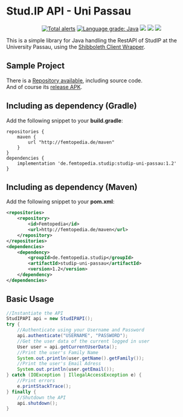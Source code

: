 # Stud.IP API - Uni Passau
<p align="center">
  <a href="https://lgtm.com/projects/g/ThexXTURBOXx/studip-uni-passau/alerts/"><img alt="Total alerts" src="https://img.shields.io/lgtm/alerts/g/ThexXTURBOXx/studip-uni-passau.svg?logo=lgtm&logoWidth=18"/></a>
  <a href="https://lgtm.com/projects/g/ThexXTURBOXx/studip-uni-passau/context:java"><img alt="Language grade: Java" src="https://img.shields.io/lgtm/grade/java/g/ThexXTURBOXx/studip-uni-passau.svg?logo=lgtm&logoWidth=18"/></a>
  <a href="https://travis-ci.com/ThexXTURBOXx/studip-uni-passau"><img src="https://travis-ci.com/ThexXTURBOXx/studip-uni-passau.svg?branch=master"></a>
  <a href="http://femtopedia.de/studip/index.php"><img src="https://img.shields.io/website-up-down-green-red/http/www.femtopedia.de/index.php.svg?label=Repository"></a>
  <a href="https://github.com/ThexXTURBOXx/studip-uni-passau/releases"><img src="https://img.shields.io/github/release/thexxturboxx/studip-uni-passau.svg"></a>
</p>
<p>This is a simple library for Java handling the RestAPI of StudIP at the University Passau, using the <a target="_blank" href="https://github.com/ThexXTURBOXx/shib-uni-passau">Shibboleth Client Wrapper</a>.</p>

## Sample Project
There is a [Repository available](https://github.com/ThexXTURBOXx/studip-app-uni-passau), including source code.<br>
And of course its [release APK](http://femtopedia.de/studip/index.php).

## Including as dependency (Gradle)
Add the following snippet to your **build.gradle**:
```Gradle
repositories {
    maven {
        url "http://femtopedia.de/maven"
    }
}
dependencies {
    implementation 'de.femtopedia.studip:studip-uni-passau:1.2'
}
```

## Including as dependency (Maven)
Add the following snippet to your **pom.xml**:
```xml
<repositories>
    <repository>
        <id>Femtopedia</id>
        <url>http://femtopedia.de/maven</url>
    </repository>
</repositories>
<dependencies>
    <dependency>
        <groupId>de.femtopedia.studip</groupId>
        <artifactId>studip-uni-passau</artifactId>
        <version>1.2</version>
    </dependency>
</dependencies>
```

## Basic Usage
```Java
//Instantiate the API
StudIPAPI api = new StudIPAPI();
try {
    //Authenticate using your Username and Password
    api.authenticate("USERNAME", "PASSWORD");
    //Get the user data of the current logged in user
    User user = api.getCurrentUserData();
    //Print the user's Family Name
    System.out.println(user.getName().getFamily());
    //Print the user's Email Adress
    System.out.println(user.getEmail());
} catch (IOException | IllegalAccessException e) {
    //Print errors
    e.printStackTrace();
} finally {
    //Shutdown the API
    api.shutdown();
}
```
